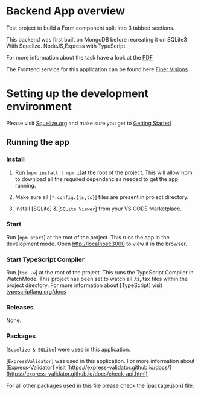 # Backend App overview

Test project to build a Form component split into 3 tabbed sections.

This backend was first built on MongoDB before recreating it on SQLite3 With Squelize. NodeJS,Express with TypeScript.

For more information about the task have a look at the [PDF](https://fvpublic.s3.eu-west-1.amazonaws.com/test/design.pdf)

The Frontend service for this application can be found here [Finer Visions]()

# Setting up the development environment

Please visit [Squelize.org](https://sequelize.org) and make sure you get to [Getting Started](https://sequelize.org/docs/v6/getting-started/)

## Running the app

### Install

1. Run [`npm install | npm i`]at the root of the project.
   This will allow npm to download all the required dependancies needed to get the app running.

2. Make sure all [`*.config.{js,ts}`] files are present in project directory.
3. Install [SQLite] & [`SQLite Viewer`] from your VS CODE Marketplace.

### Start

Run [`npm start`] at the root of the project. This runs the app in the development mode. Open [http://localhost:3000](http://localhost:3000) to view it in the browser.

### Start TypeScript Compiler

Run [`tsc -w`] at the root of the project. This runs the TypeScript Compiler in WatchMode. This project has been set to watch all .ts,.tsx files within the project directory. For more information about [TypeScript] visit [typescriptlang.org/docs](https://www.typescriptlang.org/docs/handbook/react.html)

### Releases

None.

### Packages

[`Squelize & SQLite`] were used in this application.

[`ExpressValidator`] was used in this application. For more information about [Express-Validator] visit [https://express-validator.github.io/docs/](https://express-validator.github.io/docs/check-api.html)

For all other packages used in this file please check the [package.json] file.
